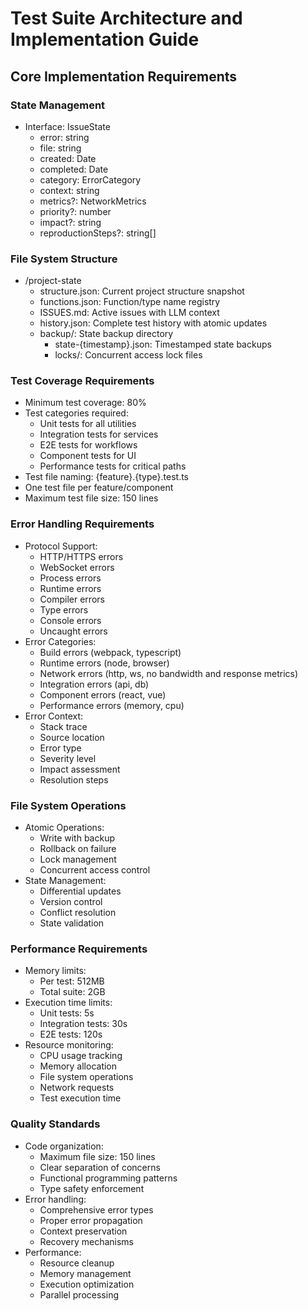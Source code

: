 # Test Suite Architecture and Implementation Guide

## Core Implementation Requirements

### State Management
- Interface: IssueState
  - error: string
  - file: string
  - created: Date
  - completed: Date
  - category: ErrorCategory
  - context: string
  - metrics?: NetworkMetrics
  - priority?: number
  - impact?: string
  - reproductionSteps?: string[]

### File System Structure
- /project-state
  - structure.json: Current project structure snapshot
  - functions.json: Function/type name registry
  - ISSUES.md: Active issues with LLM context
  - history.json: Complete test history with atomic updates
  - backup/: State backup directory
    - state-{timestamp}.json: Timestamped state backups
    - locks/: Concurrent access lock files

### Test Coverage Requirements
- Minimum test coverage: 80%
- Test categories required:
  - Unit tests for all utilities
  - Integration tests for services
  - E2E tests for workflows
  - Component tests for UI
  - Performance tests for critical paths
- Test file naming: {feature}.{type}.test.ts
- One test file per feature/component
- Maximum test file size: 150 lines

### Error Handling Requirements
- Protocol Support:
  - HTTP/HTTPS errors
  - WebSocket errors
  - Process errors
  - Runtime errors
  - Compiler errors
  - Type errors
  - Console errors
  - Uncaught errors
- Error Categories:
  - Build errors (webpack, typescript)
  - Runtime errors (node, browser)
  - Network errors (http, ws, no bandwidth and response metrics)
  - Integration errors (api, db)
  - Component errors (react, vue)
  - Performance errors (memory, cpu)
- Error Context:
  - Stack trace
  - Source location
  - Error type
  - Severity level
  - Impact assessment
  - Resolution steps

### File System Operations
- Atomic Operations:
  - Write with backup
  - Rollback on failure
  - Lock management
  - Concurrent access control
- State Management:
  - Differential updates
  - Version control
  - Conflict resolution
  - State validation

### Performance Requirements
- Memory limits:
  - Per test: 512MB
  - Total suite: 2GB
- Execution time limits:
  - Unit tests: 5s
  - Integration tests: 30s
  - E2E tests: 120s
- Resource monitoring:
  - CPU usage tracking
  - Memory allocation
  - File system operations
  - Network requests
  - Test execution time

### Quality Standards
- Code organization:
  - Maximum file size: 150 lines
  - Clear separation of concerns
  - Functional programming patterns
  - Type safety enforcement
- Error handling:
  - Comprehensive error types
  - Proper error propagation
  - Context preservation
  - Recovery mechanisms
- Performance:
  - Resource cleanup
  - Memory management
  - Execution optimization
  - Parallel processing
